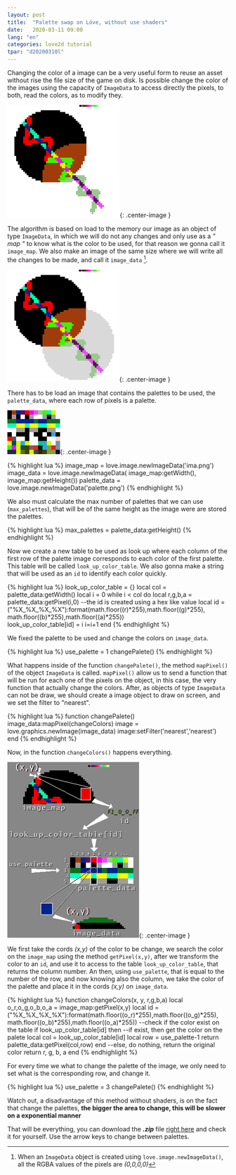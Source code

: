 ```yaml
---
layout: post
title:  "Palette swap on Löve, without use shaders"
date:   2020-03-11 09:00
lang: "en"
categories: love2d tutorial
tpar: "d20200310l"
---
```


Changing the color of a image can be a very useful form to reuse an asset without rise the file size of the game on disk. Is possible change the color of the images using the capacity of `ImageData` to access directly the pixels, to both, read the colors, as to modify they.

![](/assets/t_palette_swap/palette_swap.gif){: .center-image }

The algorithm is based on load to the memory our image as an object of type `ImageData`, in which we will do not any changes and only use as a *" map "* to know what is the color to be used, for that reason we gonna call it `image_map`. We also make an image of the same size where we will write all the changes to be made, and call it `image_data` [^1].

![](/assets/t_palette_swap/ima.png){: .center-image }

There has to be load an image that contains the palettes to be used, the `palette_data`, where each row of pixels is a palette.

![](/assets/t_palette_swap/palette.png){: .center-image }

{% highlight lua %}
image_map = love.image.newImageData('ima.png')
image_data = love.image.newImageData( image_map:getWidth(), image_map:getHeight())
palette_data = love.image.newImageData('palette.png')
{% endhighlight %}

We also must calculate the max number of palettes that we can use (`max_palettes`), that will be of the same height as the image were are stored the palettes.

{% highlight lua %}
max_palettes = palette_data:getHeight()
{% endhighlight %}

Now we create a new table to be used as look up where each column of the first row of the palette image corresponds to each color of the first palette. This table will be called `look_up_color_table`. We also gonna make a string that will be used as an `id` to identify each color quickly.

{% highlight lua %}
look_up_color_table = {}
local col = palette_data:getWidth()
local i = 0
while i < col do
    local r,g,b,a = palette_data:getPixel(i,0)
    --the id is created using a hex like value
    local id = ("%X_%X_%X_%X"):format(math.floor((r)*255),math.floor((g)*255), math.floor((b)*255),math.floor((a)*255))  
    look_up_color_table[id] = i
    i=i+1
end
{% endhighlight %}

We fixed the palette to be used and change the colors on `image_data`.

{% highlight lua %}
use_palette = 1
changePalete()
{% endhighlight %}

What happens inside of the function `changePalete()`, the method `mapPixel()` of the object `ImageData` is called. `mapPixel()` allow us to send a function that will be run for each one of the pixels on the object, in this case, the very function that actually change the colors. 
After, as objects of type `ImageData` can not be draw, we should create a image object to draw on screen, and we set the filter to "nearest".

{% highlight lua %}
function changePalete()
    image_data:mapPixel(changeColors)
    image = love.graphics.newImage(image_data)
    image:setFilter('nearest','nearest')
end
{% endhighlight %}

Now, in the function `changeColors()` happens everything. 

![](/assets/t_palette_swap/algoritmo.png){: .center-image }

We first take the cords *(x,y)* of the color to be change, we search the color on the `image_map` using the method `getPixel(x,y)`, after we transform the color to an `id`, and use it to access to the table `look_up_color_table`, that returns the column number. An then, using `use_palette`, that is equal to the number of the row, and now knowing also the column, we take the color of the palette and place it in the cords *(x,y)* on `image_data`.

{% highlight lua %}
function changeColors(x, y, r,g,b,a)
    local o_r,o_g,o_b,o_a = image_map:getPixel(x,y)
    local id = ("%X_%X_%X_%X"):format(math.floor((o_r)*255),math.floor((o_g)*255), math.floor((o_b)*255),math.floor((o_a)*255))
    --check if the color exist on the table
    if look_up_color_table[id] then
        --if exist, then get the color on the palete 
        local col = look_up_color_table[id]
        local row = use_palette-1
        return palette_data:getPixel(col,row)
    end
    --else, do nothing, return the original color
    return r, g, b, a
end
{% endhighlight %}

For every time we what to change the palette of the image, we only need to set what is the corresponding row, and change it.

{% highlight lua %}
use_palette = 3 
changePalete()
{% endhighlight %}

Watch out, a disadvantage of this method without shaders, is on the fact that change the palettes, **the bigger the area to change, this will be slower on a exponential manner**

That will be everything, you can download the ***.zip*** file [right here](/assets/t_palette_swap/palette_swap.zip) and check it for yourself. Use the arrow keys to change between palettes.

[^1]: When an `ImageData` object is created using `love.image.newImageData()`, all the RGBA values of the pixels are *(0,0,0,0)* 


